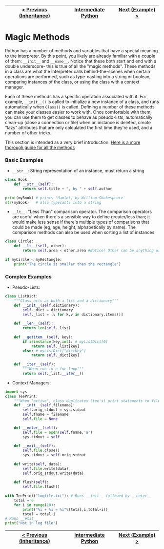|[< Previous (Inheritance)](inheritance.md) | [Intermediate Python](../README.md)| [Next (Example) >](example/README.md) |
|----|----|----|

# Magic Methods

Python has a number of methods and variables that have a special meaning to the interpreter. By this point, you likely are already 
familiar with a couple of them: ```__init__``` and ```__name__```. Notice that these both start and end with a double underscore-
this is true of all the "magic methods". These methods in a class are what the interpreter calls behind-the-scenes when
certain operations are performed, such as type-casting into a string or boolean, comparing instances of the class, or using
the class with a context manager.

Each of these methods has a specific operation associated with it. For example, ```__init__()``` is called to initialize a new instance of a class,
and runs automatically when ```Class()``` is called. Defining a number of these methods can make your classes easier to work with. Once comfortable
with them, you can use them to get classes to behave as pseudo-lists, automatically clean-up (close a connection or file) when an instance is deleted,
create "lazy" attributes that are only calculated the first time they're used, and a number of other tricks.

This section is intended as a very brief introduction. [Here is a more thorough guide for all the methods](https://rszalski.github.io/magicmethods/)

### Basic Examples

- ```__str__```: String representation of an instance, must return a string
```python
class Book:
    def __str__(self):
        return self.title + ", by " + self.author
        
print(myBook) # prints 'Hamlet, by William Shakespeare'
str(myBook)   # also typecasts into a string
```

- ```__lt__```: "Less Than" comparison operator. The comparison operators are useful when there's a sensible way to define greater/less than; it would
make less sense if there's multiple types of comparisons that could be made (eg, age, height, alphabetically by name). The comparison methods can also be
used when sorting a list of instances.
```python
class Circle:
    def __lt__(self, other):
        return self.area < other.area #Notice! Other can be anything with an area!
        
if myCircle < myRectangle:
    print("The circle is smaller than the rectangle")
```

### Complex Examples

- Pseudo-Lists:
```python
class ListDict:
    """Class acts as both a list and a dictionary"""
    def __init__(self,dictionary):
        self._dict = dictionary
        self._list = [v for k,v in dictionary.items()]
        
    def __len__(self):
        return len(self._list)
        
    def __getitem__(self, key):
        if isinstance(key,int): # myListDict[0]
            return self._list[key]
        else: # myListDict["dictKey"]
            return self._dict[key]
            
    def __iter__(self):
        """When run in a for-loop"""
        return self._list.__iter__()
```

- Context Managers:
```python
import sys
class TeePrint:
    """When 'active', class duplicates (tee's) print statements to file"""
    def __init__(self,filename):
        self.orig_stdout = sys.stdout
        self.fname = filename
        self.file = None

    def __enter__(self):
        self.file = open(self.fname,'a')
        sys.stdout = self
        
    def __exit__(self):
        self.file.close()
        sys.stdout = self.orig_stdout
    
    def write(self, data):
        self.file.write(data)
        self.orig_stdout.write(data)
        
    def flush(self):
        self.file.flush()
        
with TeePrint("logfile.txt"): # Runs __init__ followed by __enter__
    total = 0
    for i in range(10):
        print("%i + %i = %i"%(total,i,total+i))
        total = total+i
# Runs __exit__
print("Not in log file")
```

|[< Previous (Inheritance)](inheritance.md) | [Intermediate Python](../README.md)| [Next (Example) >](example/README.md) |
|----|----|----|